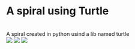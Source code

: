 # A spiral using Turtle
<br>
<span>A spiral created in python usind a lib named turtle</span>
<br>
<a target="_blank" href="https://www.python.org/downloads/" title="Python version"><img src="https://img.shields.io/badge/python-%3E=_3.6-green.svg"></a>
<a target="_blank" href="https://www.linkedin.com/in/marcell-dactes-06b5b521b/" title="LinkedIn"><img src="https://img.shields.io/badge/-LinkedIn-%230077B5?style=for-the-badge&logo=linkedin&logoColor=white"></a>
<a target="_blank" href="https://github.com/marcelldac" title="Siga-me"><img src="https://img.shields.io/github/followers/marcelldac?style=social"></a>

